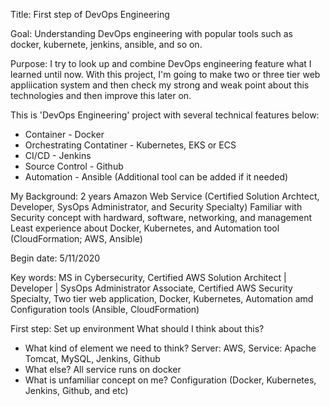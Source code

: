 Title: First step of DevOps Engineering

Goal: Understanding DevOps engineering with popular tools such as docker, kubernete, jenkins, ansible, and so on.

Purpose: I try to look up and combine DevOps engineering feature what I learned until now. With this project, I'm going to make two or three tier web appliication system and then check my strong and weak point about this technologies and then improve this later on. 

This is 'DevOps Engineering' project with several technical features below:
- Container - Docker
- Orchestrating Contatiner - Kubernetes, EKS or ECS
- CI/CD - Jenkins
- Source Control - Github
- Automation - Ansible
 (Additional tool can be added if it needed)

My Background: 2 years Amazon Web Service (Certified Solution Archtect, Developer, SysOps Administrator, and Security Specialty)
               Familiar with Security concept with hardward, software, networking, and management
               Least experience about Docker, Kubernetes, and Automation tool (CloudFormation; AWS, Ansible)



Begin date: 5/11/2020

Key words: MS in Cybersecurity, Certified AWS Solution Architect | Developer | SysOps Administrator Associate, Certified AWS Security Specialty, Two tier web application, Docker, Kubernetes, Automation amd Configuration tools (Ansible, CloudFormation)





First step: Set up environment 
What should I think about this? 
- What kind of element we need to think? Server: AWS, Service: Apache Tomcat, MySQL, Jenkins, Github
- What else? All service runs on docker
- What is unfamiliar concept on me? Configuration (Docker, Kubernetes, Jenkins, Github, and etc)











